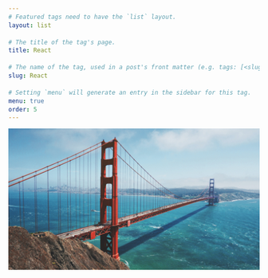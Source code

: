 ```yaml
---
# Featured tags need to have the `list` layout.
layout: list

# The title of the tag's page.
title: React

# The name of the tag, used in a post's front matter (e.g. tags: [<slug>]).
slug: React

# Setting `menu` will generate an entry in the sidebar for this tag.
menu: true
order: 5
---
```


![alt text](/assets/imgs/maarten-van-den-heuvel-gZXx8lKAb7Y-unsplash.jpg)

